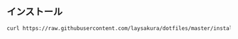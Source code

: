 ## インストール

```bash
curl https://raw.githubusercontent.com/laysakura/dotfiles/master/install.bash |bash -eu
```
